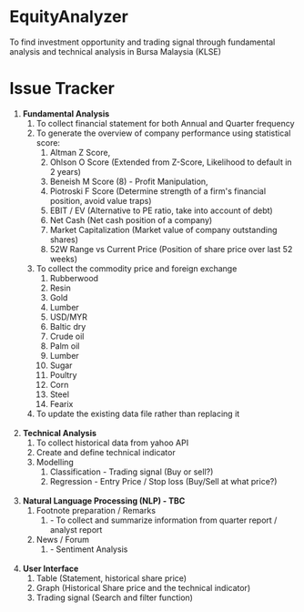 # EquityAnalyzer
To find investment opportunity and trading signal through fundamental analysis and technical analysis in Bursa Malaysia (KLSE)

# Issue Tracker

<ol>
  <li> <b> Fundamental Analysis </b>
  
  <ol>
    <li> To collect financial statement for both Annual and Quarter frequency
    <li> To generate the overview of company performance using statistical score:     
    <br>
    <ol>
      <li> Altman Z Score, 
      <li> Ohlson O Score (Extended from Z-Score, Likelihood to default in 2 years)
      <li> Beneish M Score (8) - Profit Manipulation, 
      <li> Piotroski F Score (Determine strength of a firm's financial position, avoid value traps)
      <li> EBIT / EV (Alternative to PE ratio, take into account of debt)
      <li> Net Cash (Net cash position of a company)
      <li> Market Capitalization (Market value of company outstanding shares)
      <li> 52W Range vs Current Price (Position of share price over last 52 weeks)
  </ol> 
  
  <li> To collect the commodity price and foreign exchange
  <br>
  <ol>
    <li> Rubberwood
    <li> Resin
    <li> Gold
    <li> Lumber
    <li> USD/MYR
    <li> Baltic dry
    <li> Crude oil
    <li> Palm oil
    <li> Lumber
    <li> Sugar
    <li> Poultry
    <li> Corn
    <li> Steel
    <li> Fearix
  </ol>
  
  <li> To update the existing data file rather than replacing it
 </ol>

<br>
<li> <b> Technical Analysis </b>
  <ol>
    <li> To collect historical data from yahoo API
    <li> Create and define technical indicator
    <li> Modelling
      <ol>
        <li> Classification - Trading signal (Buy or sell?)
        <li> Regression - Entry Price / Stop loss (Buy/Sell at what price?)
      </ol>
  </ol>

<br>
<li> <b> Natural Language Processing (NLP) - TBC </b>
  <ol>
    <li> Footnote preparation / Remarks
    <ol> <li> - To collect and summarize information from quarter report / analyst report </ol>
    <li> News / Forum
    <ol> <li> - Sentiment Analysis </ol>
  </ol>
  
<br>
<li> <b> User Interface </b>
  <ol>
    <li> Table (Statement, historical share price)
    <li> Graph (Historical Share price and the technical indicator)
    <li> Trading signal (Search and filter function)
  </ol>
</ol>  
